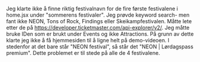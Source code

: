Jeg klarte ikke å finne riktig festivalnavn for de fire første festivalene i home.jsx under "sommerens festivaler". Jeg prøvde keyword search- men fant ikke NEON, Tons of Rock, Findings  eller Skeikampfestivalen. Måtte lete etter de på https://developer.ticketmaster.com/api-explorer/v2/. Jeg måtte bruke IDen som er brukt under Events og ikke Attractions. På grunn av dette klarte jeg ikke å få hjemmesiden til å ligne helt på demo-videoen. I stedenfor at det bare står "NEON festival", så står det "NEON | Lørdagspass premium". Dette problemet er til stede på alle de 4 festivalene. 